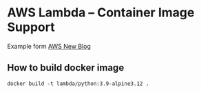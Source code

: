 # AWS Lambda – Container Image Support

Example form [AWS New Blog](https://aws.amazon.com/blogs/aws/new-for-aws-lambda-container-image-support/)

## How to build docker image

```shell
docker build -t lambda/python:3.9-alpine3.12 .
```
